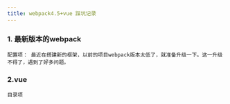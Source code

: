 ```yaml
---
title: webpack4.5+vue 踩坑记录
---
```


### 1. 最新版本的webpack
 	配置项： 最近在搭建新的框架，以前的项目webpack版本太低了，就准备升级一下。这一升级不得了，遇到了好多问题。

	
### 2.vue
	目录项	